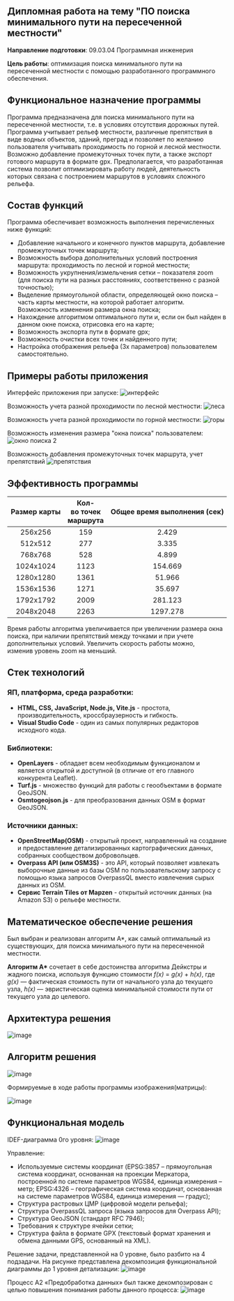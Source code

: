 ## Дипломная работа на тему "ПО поиска минимального пути на пересеченной местности"
**Направление подготовки**: 09.03.04 Программная инженерия

**Цель работы**: оптимизация поиска минимального пути на пересеченной местности с помощью разработанного программного обеспечения.​

## Функциональное назначение программы

Программа предназначена для поиска минимального пути на пересеченной местности, т.е. в условиях отсутствия дорожных путей. Программа учитывает рельеф местности, различные препятствия в виде водных объектов, зданий, преград и позволяет по желанию пользователя учитывать проходимость по горной и лесной местности. Возможно добавление промежуточных точек пути, а также экспорт готового маршрута в формате gpx. Предполагается, что разработанная система позволит оптимизировать работу людей, деятельность которых связана с построением маршрутов в условиях сложного рельефа.

## Состав функций
Программа обеспечивает возможность выполнения перечисленных ниже функций:
- Добавление начального и конечного пунктов маршрута, добавление промежуточных точек маршрута;
- Возможность выбора дополнительных условий построения маршрута: проходимость по лесной и горной местности;
- Возможность укрупнения/измельчения сетки – показателя zoom (для поиска пути на разных расстояниях, соответственно с разной точностью);
- Выделение прямоугольной области, определяющей окно поиска – часть карты местности, на которой работает алгоритм. Возможность изменения размера окна поиска;
- Нахождение алгоритмом оптимального пути и, если он был найден в данном окне поиска, отрисовка его на карте;
- Возможность экспорта пути в формате gpx;
- Возможность очистки всех точек и найденного пути;
- Настройка отображения рельефа (3х параметров) пользователем самостоятельно.

## Примеры работы приложения
Интерфейс приложения при запуске:
![интерфейс](https://github.com/user-attachments/assets/3ee20315-c2d1-46b0-9976-0fc98526d99c)

Возможность учета разной проходимости по лесной местности:
![леса](https://github.com/user-attachments/assets/3597f7c4-404c-491c-9736-56ca079ddb3c)

Возможность учета разной проходимости по горной местности:
![горы](https://github.com/user-attachments/assets/ff0ecba2-a89b-4fd6-b2d2-f79a95bf5f16)

Возможность изменения размера "окна поиска" пользователем:
![окно поиска 2](https://github.com/user-attachments/assets/98358afb-8aa9-4818-b886-4cb6dc3da3e1)

Возможность добавления промежуточных точек маршрута, учет препятствий
![препятствия](https://github.com/user-attachments/assets/0d9c5b53-a3b9-4605-be90-cce7edfa9bd9)

## Эффективность программы

| Размер карты | Кол-во точек маршрута | Общее время выполнения (сек) | Время предобработки  данных (сек) | Время работы алгоритма a_star (сек)| 
|:------------:|:-------------------------:|:------------------------:|:-----------------------------:|:--------------------------------:|
| 256x256 | 159 | 2.429   | 2.389 | 0.040 |
| 512x512 | 277 | 3.335   | 3.146 | 0.187 |
| 768x768 | 528 | 4.899   | 4.367 | 0.531 |
| 1024x1024 | 1123 | 154.669 | 3.600| 151.069 |
| 1280x1280 | 1361 | 51.966 | 5.069 | 46.896 |
| 1536x1536 | 1271 | 35.697 | 10.263 | 25.432 |
| 1792x1792 | 2009 | 281.123 | 5.552 | 275.568 |
| 2048x2048 | 2263 | 1297.278 | 15.817 | 1281.459 |

Время работы алгоритма увеличивается при увеличении размера окна поиска, при наличии препятствий между точками и при учете дополнительных условий. Увеличить скорость работы можно, изменив уровень zoom на меньший.

## Стек технологий
### **ЯП, платформа, среда разработки**:
- **HTML, CSS, JavaScript, Node.js, Vite.js** - простота, производительность, кроссбраузерность и гибкость.<br>
- **Visual Studio Code** - один из самых популярных редакторов исходного кода.
### **Библиотеки**:
- **OpenLayers** - обладает всем необходимым функционалом и является открытой и доступной (в отличие от его главного конкурента Leaflet).<br>
- **Turf.js** - множество функций для работы с геообъектами в формате GeoJSON.<br>
- **Osmtogeojson.js** - для преобразования данных OSM в формат GeoJSON.
### **Источники данных**:
- **OpenStreetMap(OSM)** - открытый проект, направленный на создание и предоставление детализированных картографических данных, собранных сообществом добровольцев.<br>
- **Overpass API (или OSM3S)** - это API, который позволяет извлекать выборочные данные из базы OSM по пользовательскому запросу с помощью языка запросов OverpassQL вместо извлечения сырых данных из OSM.<br>
- **Сервис Terrain Tiles от Mapzen** - открытый источник данных (на Amazon S3) о рельефе местности.<br>

## Математическое обеспечение решения
Был выбран и реализован алгоритм А*, как самый оптимальный из существующих, для поиска минимального пути на пересеченной местности.

__Алгоритм А*__ сочетает в себе достоинства алгоритма Дейкстры и жадного поиска, используя функцию стоимости 
_f(x)_ = _g(x)_ + _h(x)_,
где _g(x)_ — фактическая стоимость пути от начального узла до текущего узла,
_h(x)_ — эвристическая оценка минимальной стоимости пути от текущего узла до целевого. 

## Архитектура решения 
![image](https://github.com/user-attachments/assets/f65162c2-c3d5-4879-a89f-a3fb55d8f726)

## Алгоритм решения
![image](https://github.com/user-attachments/assets/c9838a9e-5886-48ce-9174-5cf6b12bbc1b)

Формируемые в ходе работы программы изображения(матрицы):

![image](https://github.com/user-attachments/assets/ed584eeb-7b5f-4b4a-a5b6-2663fe0ef74d)

## Функциональная модель

IDEF-диаграмма 0го уровня:
![image](https://github.com/user-attachments/assets/bb7abd70-309d-434a-9961-fb70eed39f30)

Управление:<br>
* Используемые системы координат (EPSG:3857 – прямоугольная система координат, основанная на проекции Меркатора, построенной по системе параметров WGS84, единица измерения – метр; EPSG:4326 – географическая система координат, основанная на системе параметров WGS84, единица измерения — градус);
* Cтруктура растровых ЦМР (цифровой модели рельефа);
* Структура OverpassQL запроса (языка запросов для Overpass API);
* Структура GeoJSON (стандарт RFC 7946);
* Требования к структуре ячейки сетки;
* Структура файла в формате GPX (текстовый формат хранения и обмена данными GPS, основанный на XML).

Решение задачи, представленной на 0 уровне, было разбито на 4 подзадачи. На рисунке представлена декомпозиция функциональной диаграммы до 1 уровня детализации:
![image](https://github.com/user-attachments/assets/da760ab7-a982-4cc9-bd13-4ff0e6d4b0e9)

Процесс А2 «Предобработка данных» был также декомпозирован с целью повышения понимания работы данного процесса:
![image](https://github.com/user-attachments/assets/a5f042d4-372d-486c-b3a2-cc003de70b72)






